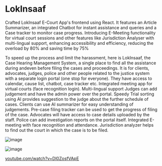 # LokInsaaf

Crafted LokInsaaf E-Court App's frontend using React. It features an Article Summarizer, an integrated Chatbot for instant assistance and queries and a Case tracker to monitor case progress. Introducing E-Meeting functionality for virtual court sessions and other features like Jurisdiction Analyser with multi-lingual support, enhancing accessibility and efficiency, reducing the overload by 80\% and saving time by 75%

To speed up the process and limit the harassment, here is LokInsaaf, the Case Hearing Management System, a single place to find all the assistance during andeven before filing the cases and proceedings.
It is for clients, advocates, judges, police and other people related to the justice system with a separate login portal (one stop for everyone).
They have access to calendar, cause list, chatbot, case tracker etc.
Integrated meeting app for virtual courts (face recognition login).
Multi-lingual support
Judges can add judgement and have the admin power over the portal. Speedy Trial sorting using AI provides suggestion to the judge about the further schedule of cases.
Clients can use AI summarizer for easy understanding of judgements. Pre-case filing tracker can be used to get the progress of filing of the case.
Advocates will have access to case details uploaded by the staff.
Police can add investigation reports on the portal itself.
Integrated E-meeting with face recognition and attendance.
Jurisdiction analyzer helps to find out the court in which the case is to be filed.

![image](https://github.com/Yakshit-Khurana/LokInsaaf/assets/76546067/13e7ae80-17f7-4b86-89d4-a0ab8768c3d2)

![image](https://github.com/Yakshit-Khurana/LokInsaaf/assets/76546067/9553a275-6007-45de-bcac-b9fbcf3f2ada)


[youtube.com/watch?v=Dl0ZosfVApE](https://youtu.be/Dl0ZosfVApE?si=WbV8qvITciF3dFEE)
